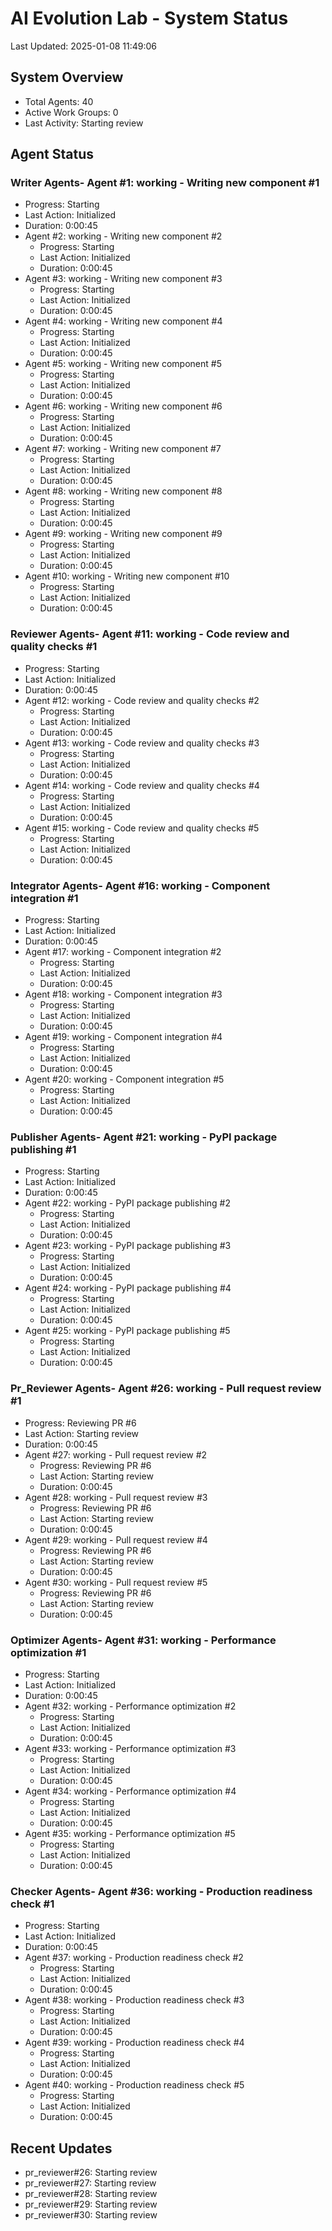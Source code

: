 # AI Evolution Lab - System Status
Last Updated: 2025-01-08 11:49:06

## System Overview
- Total Agents: 40
- Active Work Groups: 0
- Last Activity: Starting review

## Agent Status

### Writer Agents- Agent #1: working - Writing new component #1
  - Progress: Starting
  - Last Action: Initialized
  - Duration: 0:00:45
- Agent #2: working - Writing new component #2
  - Progress: Starting
  - Last Action: Initialized
  - Duration: 0:00:45
- Agent #3: working - Writing new component #3
  - Progress: Starting
  - Last Action: Initialized
  - Duration: 0:00:45
- Agent #4: working - Writing new component #4
  - Progress: Starting
  - Last Action: Initialized
  - Duration: 0:00:45
- Agent #5: working - Writing new component #5
  - Progress: Starting
  - Last Action: Initialized
  - Duration: 0:00:45
- Agent #6: working - Writing new component #6
  - Progress: Starting
  - Last Action: Initialized
  - Duration: 0:00:45
- Agent #7: working - Writing new component #7
  - Progress: Starting
  - Last Action: Initialized
  - Duration: 0:00:45
- Agent #8: working - Writing new component #8
  - Progress: Starting
  - Last Action: Initialized
  - Duration: 0:00:45
- Agent #9: working - Writing new component #9
  - Progress: Starting
  - Last Action: Initialized
  - Duration: 0:00:45
- Agent #10: working - Writing new component #10
  - Progress: Starting
  - Last Action: Initialized
  - Duration: 0:00:45

### Reviewer Agents- Agent #11: working - Code review and quality checks #1
  - Progress: Starting
  - Last Action: Initialized
  - Duration: 0:00:45
- Agent #12: working - Code review and quality checks #2
  - Progress: Starting
  - Last Action: Initialized
  - Duration: 0:00:45
- Agent #13: working - Code review and quality checks #3
  - Progress: Starting
  - Last Action: Initialized
  - Duration: 0:00:45
- Agent #14: working - Code review and quality checks #4
  - Progress: Starting
  - Last Action: Initialized
  - Duration: 0:00:45
- Agent #15: working - Code review and quality checks #5
  - Progress: Starting
  - Last Action: Initialized
  - Duration: 0:00:45

### Integrator Agents- Agent #16: working - Component integration #1
  - Progress: Starting
  - Last Action: Initialized
  - Duration: 0:00:45
- Agent #17: working - Component integration #2
  - Progress: Starting
  - Last Action: Initialized
  - Duration: 0:00:45
- Agent #18: working - Component integration #3
  - Progress: Starting
  - Last Action: Initialized
  - Duration: 0:00:45
- Agent #19: working - Component integration #4
  - Progress: Starting
  - Last Action: Initialized
  - Duration: 0:00:45
- Agent #20: working - Component integration #5
  - Progress: Starting
  - Last Action: Initialized
  - Duration: 0:00:45

### Publisher Agents- Agent #21: working - PyPI package publishing #1
  - Progress: Starting
  - Last Action: Initialized
  - Duration: 0:00:45
- Agent #22: working - PyPI package publishing #2
  - Progress: Starting
  - Last Action: Initialized
  - Duration: 0:00:45
- Agent #23: working - PyPI package publishing #3
  - Progress: Starting
  - Last Action: Initialized
  - Duration: 0:00:45
- Agent #24: working - PyPI package publishing #4
  - Progress: Starting
  - Last Action: Initialized
  - Duration: 0:00:45
- Agent #25: working - PyPI package publishing #5
  - Progress: Starting
  - Last Action: Initialized
  - Duration: 0:00:45

### Pr_Reviewer Agents- Agent #26: working - Pull request review #1
  - Progress: Reviewing PR #6
  - Last Action: Starting review
  - Duration: 0:00:45
- Agent #27: working - Pull request review #2
  - Progress: Reviewing PR #6
  - Last Action: Starting review
  - Duration: 0:00:45
- Agent #28: working - Pull request review #3
  - Progress: Reviewing PR #6
  - Last Action: Starting review
  - Duration: 0:00:45
- Agent #29: working - Pull request review #4
  - Progress: Reviewing PR #6
  - Last Action: Starting review
  - Duration: 0:00:45
- Agent #30: working - Pull request review #5
  - Progress: Reviewing PR #6
  - Last Action: Starting review
  - Duration: 0:00:45

### Optimizer Agents- Agent #31: working - Performance optimization #1
  - Progress: Starting
  - Last Action: Initialized
  - Duration: 0:00:45
- Agent #32: working - Performance optimization #2
  - Progress: Starting
  - Last Action: Initialized
  - Duration: 0:00:45
- Agent #33: working - Performance optimization #3
  - Progress: Starting
  - Last Action: Initialized
  - Duration: 0:00:45
- Agent #34: working - Performance optimization #4
  - Progress: Starting
  - Last Action: Initialized
  - Duration: 0:00:45
- Agent #35: working - Performance optimization #5
  - Progress: Starting
  - Last Action: Initialized
  - Duration: 0:00:45

### Checker Agents- Agent #36: working - Production readiness check #1
  - Progress: Starting
  - Last Action: Initialized
  - Duration: 0:00:45
- Agent #37: working - Production readiness check #2
  - Progress: Starting
  - Last Action: Initialized
  - Duration: 0:00:45
- Agent #38: working - Production readiness check #3
  - Progress: Starting
  - Last Action: Initialized
  - Duration: 0:00:45
- Agent #39: working - Production readiness check #4
  - Progress: Starting
  - Last Action: Initialized
  - Duration: 0:00:45
- Agent #40: working - Production readiness check #5
  - Progress: Starting
  - Last Action: Initialized
  - Duration: 0:00:45


## Recent Updates
- pr_reviewer#26: Starting review
- pr_reviewer#27: Starting review
- pr_reviewer#28: Starting review
- pr_reviewer#29: Starting review
- pr_reviewer#30: Starting review
